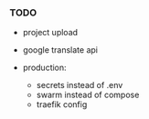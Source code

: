 ### TODO
- project upload
- google translate api

- production:
  - secrets instead of .env
  - swarm instead of compose
  - traefik config
